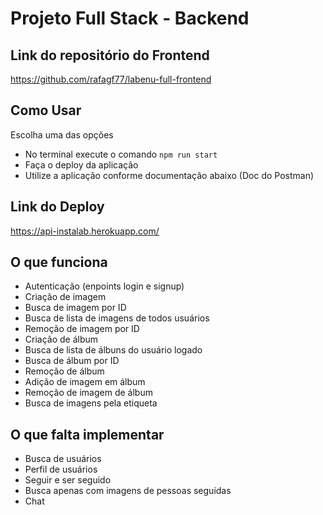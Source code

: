 # Projeto Full Stack - Backend

## Link do repositório do Frontend
https://github.com/rafagf77/labenu-full-frontend

## Como Usar
Escolha uma das opções
- No terminal execute o comando `npm run start`
- Faça o deploy da aplicação
- Utilize a aplicação conforme documentação abaixo (Doc do Postman)

## Link do Deploy
https://api-instalab.herokuapp.com/

## O que funciona
- Autenticação (enpoints login e signup)
- Criação de imagem
- Busca de imagem por ID
- Busca de lista de imagens de todos usuários
- Remoção de imagem por ID
- Criação de álbum
- Busca de lista de álbuns do usuário logado
- Busca de álbum por ID
- Remoção de álbum
- Adição de imagem em álbum
- Remoção de imagem de álbum
- Busca de imagens pela etiqueta

## O que falta implementar
- Busca de usuários
- Perfil de usuários
- Seguir e ser seguido
- Busca apenas com imagens de pessoas seguidas
- Chat

